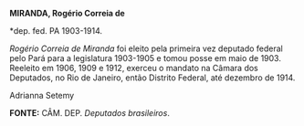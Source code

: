 **MIRANDA, Rogério Correia de**

\*dep. fed. PA 1903-1914.

*Rogério Correia de Miranda* foi eleito pela primeira vez deputado
federal pelo Pará para a legislatura 1903-1905 e tomou posse em maio de
1903. Reeleito em 1906, 1909 e 1912, exerceu o mandato na Câmara dos
Deputados, no Rio de Janeiro, então Distrito Federal, até dezembro de
1914.

Adrianna Setemy

**FONTE:** CÂM. DEP. *Deputados brasileiros*.
